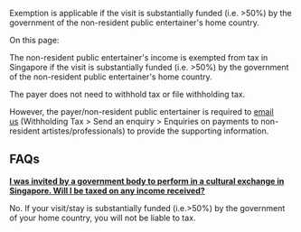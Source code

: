 Exemption is applicable if the visit is substantially funded (i.e. >50%) by the government of the non-resident public entertainer's home country.

On this page:

The non-resident public entertainer's income is exempted from tax in Singapore if the visit is substantially funded (i.e. >50%) by the government of the non-resident public entertainer's home country.

The payer does not need to withhold tax or file withholding tax.

However, the payer/non-resident public entertainer is required to [email us](https://www.iras.gov.sg/contact-us) (Withholding Tax > Send an enquiry > Enquiries on payments to non-resident artistes/professionals) to provide the supporting information.

## FAQs

[**I was invited by a government body to perform in a cultural exchange in Singapore. Will I be taxed on any income received?**](https://www.iras.gov.sg/taxes/withholding-tax/payments-to-non-resident-public-entertainer-(artiste-musician-sportsman-etc-)/exemptions-of-income-for-non-resident-public-entertainer#i-was-invited-by-a-government-body-to-perform-in-a-cultural-exchange-in-singapore--will-i-be-taxed-on-any-income-received-)

No. If your visit/stay is substantially funded (i.e.>50%) by the government of your home country, you will not be liable to tax.